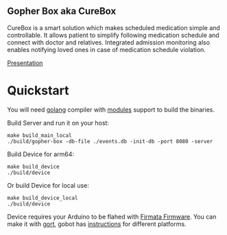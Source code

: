 Gopher Box aka CureBox
-----

CureBox is a smart solution which makes scheduled medication simple and controllable. It allows patient to simplify following medication schedule and connect with doctor and relatives. Integrated admission monitoring also enables notifying loved ones in case of medication schedule violation.

[Presentation](https://www.dropbox.com/s/fcrtbxbanojdvke/CureBox_by_Gophers.pdf)

# Quickstart

You will need [golang](https://golang.org/) compiler with [modules](https://github.com/golang/go/wiki/Modules) support to build the binaries.

Build Server and run it on your host:
```
make build_main_local
./build/gopher-box -db-file ./events.db -init-db -port 8080 -server
```

Build Device for arm64:
```
make build_device
./build/device
```

Or build Device for local use:
```
make build_device_local
./build/device
```

Device requires your Arduino to be flahed with [Firmata Firmware](https://github.com/firmata/arduino). You can make it with [gort](http://gort.io/), gobot has [instructions](https://gobot.io/documentation/platforms/arduino/) for different platforms.